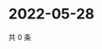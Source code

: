 # 2022-05-28

共 0 条

<!-- BEGIN WEIBO -->
<!-- 最后更新时间 Sat May 28 2022 17:15:27 GMT+0800 (China Standard Time) -->

<!-- END WEIBO -->
